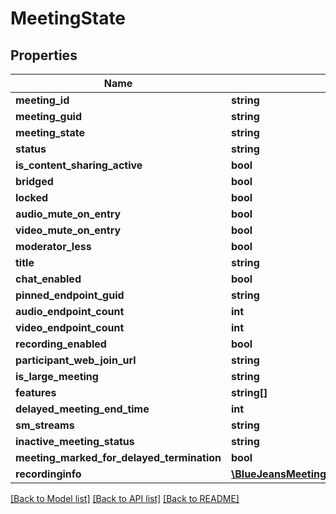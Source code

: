 # MeetingState

## Properties
Name | Type | Description | Notes
------------ | ------------- | ------------- | -------------
**meeting_id** | **string** |  | [optional] 
**meeting_guid** | **string** |  | [optional] 
**meeting_state** | **string** |  | [optional] 
**status** | **string** |  | [optional] 
**is_content_sharing_active** | **bool** |  | [optional] 
**bridged** | **bool** |  | [optional] 
**locked** | **bool** |  | [optional] 
**audio_mute_on_entry** | **bool** |  | [optional] 
**video_mute_on_entry** | **bool** |  | [optional] 
**moderator_less** | **bool** |  | [optional] 
**title** | **string** |  | [optional] 
**chat_enabled** | **bool** |  | [optional] 
**pinned_endpoint_guid** | **string** |  | [optional] 
**audio_endpoint_count** | **int** |  | [optional] 
**video_endpoint_count** | **int** |  | [optional] 
**recording_enabled** | **bool** |  | [optional] 
**participant_web_join_url** | **string** |  | [optional] 
**is_large_meeting** | **string** |  | [optional] 
**features** | **string[]** |  | [optional] 
**delayed_meeting_end_time** | **int** |  | [optional] 
**sm_streams** | **string** |  | [optional] 
**inactive_meeting_status** | **string** |  | [optional] 
**meeting_marked_for_delayed_termination** | **bool** |  | [optional] 
**recordinginfo** | [**\BlueJeansMeetingsRestApi\Model\MeetingStateRecordinginfo**](MeetingStateRecordinginfo.md) |  | [optional] 

[[Back to Model list]](../README.md#documentation-for-models) [[Back to API list]](../README.md#documentation-for-api-endpoints) [[Back to README]](../README.md)


